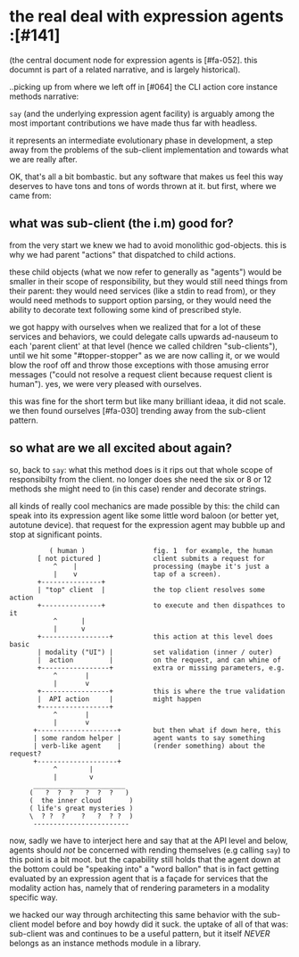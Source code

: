 # the real deal with expression agents :[#141]


(the central document node for expression agents is [#fa-052]. this
documnt is part of a related narrative, and is largely historical).

..picking up from where we left off in [#064] the CLI action core instance
methods narrative:

`say` (and the underlying expression agent facility) is arguably among the
most important contributions we have made thus far with headless.

it represents an intermediate evolutionary phase in development, a step
away from the problems of the sub-client implementation and towards what
we are really after.

OK, that's all a bit bombastic. but any software that makes us feel this way
deserves to have tons and tons of words thrown at it. but first, where we
came from:


## what was sub-client (the i.m) good for?

from the very start we knew we had to avoid monolithic god-objects. this is
why we had parent "actions" that dispatched to child actions.

these child objects (what we now refer to generally as "agents") would
be smaller in their scope of responsibility, but they would still need things
from their parent: they would need services (like a stdin to read from),
or they would need methods to support option parsing, or they would need the
ability to decorate text following some kind of prescribed style.

we got happy with ourselves when we realized that for a lot of these services
and behaviors, we could delegate calls upwards ad-nauseum to each 'parent
client' at that level (hence we called children "sub-clients"), until we hit
some "#topper-stopper" as we are now calling it, or we would blow the roof
off and throw those exceptions with those amusing error messages ("could
not resolve a request client because request client is human"). yes, we were
very pleased with ourselves.

this was fine for the short term but like many brilliant ideaa, it did not
scale. we then found ourselves [#fa-030] trending away from the sub-client
pattern.


## so what are we all excited about again?

so, back to `say`: what this method does is it rips out that whole scope of
responsibilty from the client. no longer does she need the six or 8 or 12
methods she might need to (in this case) render and decorate strings.


all kinds of really cool mechanics are made possible by this: the child
can speak into its expression agent like some little word baloon (or better
yet, autotune device). that request for the expression agent may bubble
up and stop at significant points.


              ( human )                 fig. 1  for example, the human
           [ not pictured ]             client submits a request for
               ^    |                   processing (maybe it's just a
               |    v                   tap of a screen).
           +---------------+
           | "top" client  |            the top client resolves some action
           +---------------+            to execute and then dispathces to it
               ^      |
               |      v
           +-----------------+          this action at this level does basic
           | modality ("UI") |          set validation (inner / outer)
           |  action         |          on the request, and can whine of
           +-----------------+          extra or missing parameters, e.g.
               ^       |
               |       v
           +-----------------+          this is where the true validation
           |  API action     |          might happen
           +-----------------+
               ^       |
               |       v
          +--------------------+        but then what if down here, this
          | some random helper |        agent wants to say something
          | verb-like agent    |        (render something) about the request?
          +--------------------+
               ^        |
               |        v
          _______________________
         (   ?  ?  ?   ?  ?  ?   )
         (  the inner cloud       )
         ( life's great mysteries )
         \  ? ?  ?    ?   ?  ? ?  )
          ------------------------

now, sadly we have to interject here and say that at the API level and
below, agents should *not* be concerned with rending themselves (e.g calling
`say`) to this point is a bit moot. but the capability still holds that the
agent down at the bottom could be "speaking into" a "word ballon" that is in
fact getting evaluated by an expression agent that is a façade for services
that the modality action has, namely that of rendering parameters in a
modality specific way.

we hacked our way through architecting this same behavior with the sub-client
model before and boy howdy did it suck. the uptake of all of that was:
sub-client was and continues to be a useful pattern, but it itself *NEVER*
belongs as an instance methods module in a library.
